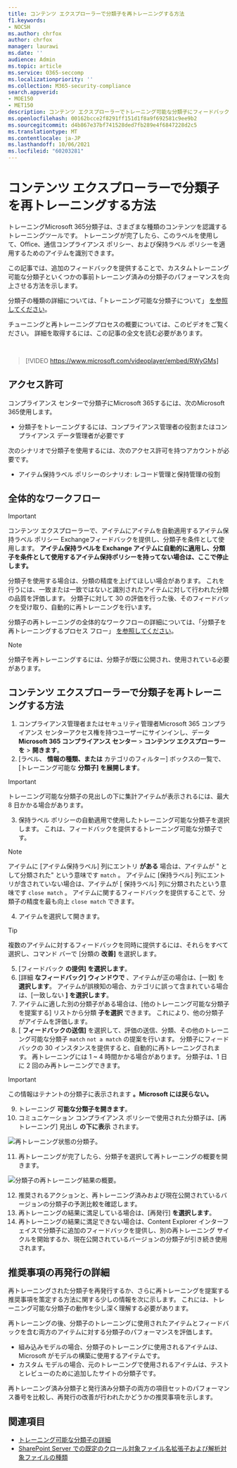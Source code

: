 ```yaml
---
title: コンテンツ エクスプローラーで分類子を再トレーニングする方法
f1.keywords:
- NOCSH
ms.author: chrfox
author: chrfox
manager: laurawi
ms.date: ''
audience: Admin
ms.topic: article
ms.service: O365-seccomp
ms.localizationpriority: ''
ms.collection: M365-security-compliance
search.appverid:
- MOE150
- MET150
description: コンテンツ エクスプローラーでトレーニング可能な分類子にフィードバックを提供する方法について学習します。
ms.openlocfilehash: 00162bcce2f8291ff151d1f8a9f692581c9ee9b2
ms.sourcegitcommit: d4b867e37bf741528ded7fb289e4f6847228d2c5
ms.translationtype: MT
ms.contentlocale: ja-JP
ms.lasthandoff: 10/06/2021
ms.locfileid: "60203281"
---
```

# <a name="how-to-retrain-a-classifier-in-content-explorer"></a>コンテンツ エクスプローラーで分類子を再トレーニングする方法

トレーニングMicrosoft 365分類子は、さまざまな種類のコンテンツを認識するトレーニングツールです。 トレーニングが完了したら、このラベルを使用して、Office、通信コンプライアンス ポリシー、および保持ラベル ポリシーを適用するためのアイテムを識別できます。

この記事では、追加のフィードバックを提供することで、カスタムトレーニング可能な分類子といくつかの事前トレーニング済みの分類子のパフォーマンスを向上させる方法を示します。

分類子の種類の詳細については、「トレーニング可能な分類子について」 [を参照してください](classifier-learn-about.md)。

チューニングと再トレーニングプロセスの概要については、このビデオをご覧ください。 詳細を取得するには、この記事の全文を読む必要があります。

</br>

> [!VIDEO https://www.microsoft.com/videoplayer/embed/RWyGMs]


## <a name="permissions"></a>アクセス許可

コンプライアンス センターで分類子にMicrosoft 365するには、次のMicrosoft 365使用します。

- 分類子をトレーニングするには、コンプライアンス管理者の役割またはコンプライアンス データ管理者が必要です

次のシナリオで分類子を使用するには、次のアクセス許可を持つアカウントが必要です。

- アイテム保持ラベル ポリシーのシナリオ: レコード管理と保持管理の役割 

## <a name="overall-workflow"></a>全体的なワークフロー

> [!IMPORTANT]
> コンテンツ エクスプローラーで、アイテムにアイテムを自動適用するアイテム保持ラベル ポリシー Exchangeフィードバックを提供し、分類子を条件として使用します。 **アイテム保持ラベルを Exchange アイテムに自動的に適用し、分類子を条件として使用するアイテム保持ポリシーを持ってない場合は、ここで停止します。**

分類子を使用する場合は、分類の精度を上げてほしい場合があります。 これを行うには、一致または一致ではないと識別されたアイテムに対して行われた分類の品質を評価します。 分類子に対して 30 の評価を行った後、そのフィードバックを受け取り、自動的に再トレーニングを行います。

分類子の再トレーニングの全体的なワークフローの詳細については、「分類子を再トレーニングするプロセス フロー」 [を参照してください](classifier-learn-about.md#retraining-classifiers)。

> [!NOTE]
> 分類子を再トレーニングするには、分類子が既に公開され、使用されている必要があります。

## <a name="how-to-retrain-a-classifier-in-content-explorer"></a>コンテンツ エクスプローラーで分類子を再トレーニングする方法

1. コンプライアンス管理者またはセキュリティ管理者Microsoft 365 コンプライアンス センターアクセス権を持つユーザーにサインインし、データ **Microsoft 365 コンプライアンス センター**  >  **コンテンツ エクスプローラーを**  >  **開きます**。 
2. [ラベル、 **情報の種類、または** カテゴリのフィルター] ボックスの一覧で、[トレーニング可能な **分類子] を展開します**。

> [!IMPORTANT]
> トレーニング可能な分類子の見出しの下に集計アイテムが表示されるには、最大 8 日かかる場合があります。

3. 保持ラベル ポリシーの自動適用で使用したトレーニング可能な分類子を選択します。 これは、フィードバックを提供するトレーニング可能な分類子です。

> [!NOTE]
> アイテムに [アイテム保持ラベル] 列にエントリ **がある** 場合は、アイテムが " として分類された" という意味です `match` 。  アイテムに [保持ラベル] 列にエントリが含されていない場合は、アイテムが [ 保持ラベル] 列に分類されたという意味です `close match` 。 アイテムに関するフィードバックを提供することで、分類子の精度を最も向上 `close match` できます。 

4. アイテムを選択して開きます。
 
 > [!TIP]
> 複数のアイテムに対するフィードバックを同時に提供するには、それらをすべて選択し、コマンド バーで [分類の **改善]** を選択します。

5. [フィードバック **の提供] を選択します**。
6. [詳細 **なフィードバック] ウィンドウで** 、アイテムが正の場合は、[一致] を **選択します**。  アイテムが誤検知の場合、カテゴリに誤って含まれている場合は、[一致しない **] を選択します**。
7. アイテムに適した別の分類子がある場合は、[他のトレーニング可能な分類子を提案する] リストから分類 **子を選択** できます。 これにより、他の分類子がアイテムを評価します。
8. [ **フィードバックの送信]** を選択して、評価の送信、分類、その他のトレーニング可能な分類子 `match` `not a match` の提案を行います。 分類子にフィードバックの 30 インスタンスを提供すると、自動的に再トレーニングされます。 再トレーニングには 1 ~ 4 時間かかる場合があります。 分類子は、1 日に 2 回のみ再トレーニングできます。

> [!IMPORTANT]
> この情報はテナントの分類子に表示されます **。Microsoft には戻らない。**

9. トレーニング **可能な分類子を開きます**。
10. コミュニケーション コンプライアンス ポリシーで使用された分類子は、[再トレーニング] 見出し **の下に表示** されます。

![再トレーニング状態の分類子。](../media/classifier-retraining.png)

11. 再トレーニングが完了したら、分類子を選択して再トレーニングの概要を開きます。

![分類子の再トレーニング結果の概要。](../media/classifier-retraining-overview.png)

12. 推奨されるアクションと、再トレーニング済みおよび現在公開されているバージョンの分類子の予測比較を確認します。
13. 再トレーニングの結果に満足している場合は、[再発行] **を選択します**。
14. 再トレーニングの結果に満足できない場合は、Content Explorer インターフェイスで分類子に追加のフィードバックを提供し、別の再トレーニング サイクルを開始するか、現在公開されているバージョンの分類子が引き続き使用されます。 

## <a name="details-on-republishing-recommendations"></a>推奨事項の再発行の詳細

再トレーニングされた分類子を再発行するか、さらに再トレーニングを提案する推奨事項を策定する方法に関する少しの情報を次に示します。 これには、トレーニング可能な分類子の動作を少し深く理解する必要があります。

再トレーニングの後、分類子のトレーニングに使用されたアイテムとフィードバックを含む両方のアイテムに対する分類子のパフォーマンスを評価します。 

- 組み込みモデルの場合、分類子のトレーニングに使用されるアイテムは、Microsoft がモデルの構築に使用するアイテムです。
- カスタム モデルの場合、元のトレーニングで使用されるアイテムは、テストとレビューのために追加したサイトの分類子です。

再トレーニング済み分類子と発行済み分類子の両方の項目セットのパフォーマンス番号を比較し、再発行の改善が行われたかどうかの推奨事項を示します。 

## <a name="see-also"></a>関連項目

- [トレーニング可能な分類子の詳細](classifier-learn-about.md)
- [SharePoint Server での既定のクロール対象ファイル名拡張子および解析対象ファイルの種類](/sharepoint/technical-reference/default-crawled-file-name-extensions-and-parsed-file-types)
